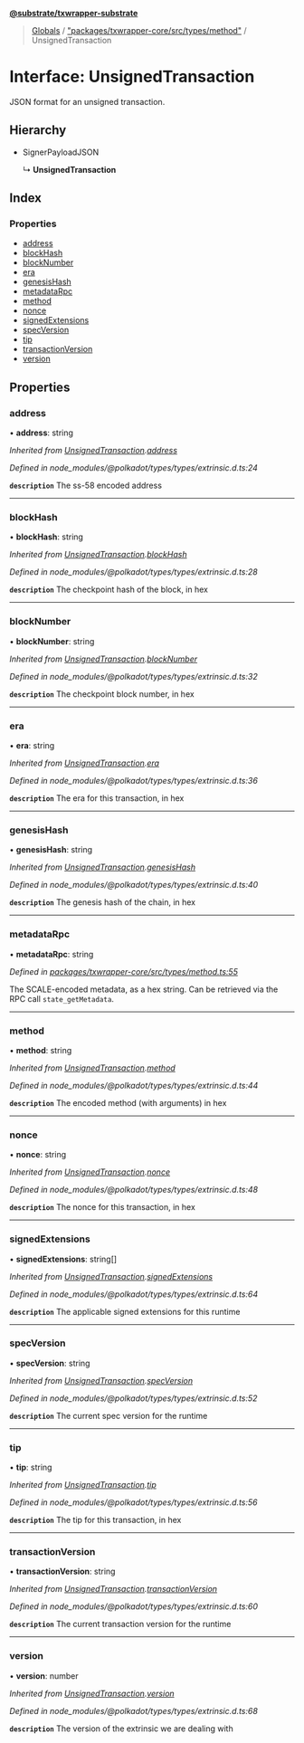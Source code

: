 **[@substrate/txwrapper-substrate](../README.md)**

> [Globals](../globals.md) / ["packages/txwrapper-core/src/types/method"](../modules/_packages_txwrapper_core_src_types_method_.md) / UnsignedTransaction

# Interface: UnsignedTransaction

JSON format for an unsigned transaction.

## Hierarchy

* SignerPayloadJSON

  ↳ **UnsignedTransaction**

## Index

### Properties

* [address](_packages_txwrapper_core_src_types_method_.unsignedtransaction.md#address)
* [blockHash](_packages_txwrapper_core_src_types_method_.unsignedtransaction.md#blockhash)
* [blockNumber](_packages_txwrapper_core_src_types_method_.unsignedtransaction.md#blocknumber)
* [era](_packages_txwrapper_core_src_types_method_.unsignedtransaction.md#era)
* [genesisHash](_packages_txwrapper_core_src_types_method_.unsignedtransaction.md#genesishash)
* [metadataRpc](_packages_txwrapper_core_src_types_method_.unsignedtransaction.md#metadatarpc)
* [method](_packages_txwrapper_core_src_types_method_.unsignedtransaction.md#method)
* [nonce](_packages_txwrapper_core_src_types_method_.unsignedtransaction.md#nonce)
* [signedExtensions](_packages_txwrapper_core_src_types_method_.unsignedtransaction.md#signedextensions)
* [specVersion](_packages_txwrapper_core_src_types_method_.unsignedtransaction.md#specversion)
* [tip](_packages_txwrapper_core_src_types_method_.unsignedtransaction.md#tip)
* [transactionVersion](_packages_txwrapper_core_src_types_method_.unsignedtransaction.md#transactionversion)
* [version](_packages_txwrapper_core_src_types_method_.unsignedtransaction.md#version)

## Properties

### address

•  **address**: string

*Inherited from [UnsignedTransaction](_packages_txwrapper_core_src_types_method_.unsignedtransaction.md).[address](_packages_txwrapper_core_src_types_method_.unsignedtransaction.md#address)*

*Defined in node_modules/@polkadot/types/types/extrinsic.d.ts:24*

**`description`** The ss-58 encoded address

___

### blockHash

•  **blockHash**: string

*Inherited from [UnsignedTransaction](_packages_txwrapper_core_src_types_method_.unsignedtransaction.md).[blockHash](_packages_txwrapper_core_src_types_method_.unsignedtransaction.md#blockhash)*

*Defined in node_modules/@polkadot/types/types/extrinsic.d.ts:28*

**`description`** The checkpoint hash of the block, in hex

___

### blockNumber

•  **blockNumber**: string

*Inherited from [UnsignedTransaction](_packages_txwrapper_core_src_types_method_.unsignedtransaction.md).[blockNumber](_packages_txwrapper_core_src_types_method_.unsignedtransaction.md#blocknumber)*

*Defined in node_modules/@polkadot/types/types/extrinsic.d.ts:32*

**`description`** The checkpoint block number, in hex

___

### era

•  **era**: string

*Inherited from [UnsignedTransaction](_packages_txwrapper_core_src_types_method_.unsignedtransaction.md).[era](_packages_txwrapper_core_src_types_method_.unsignedtransaction.md#era)*

*Defined in node_modules/@polkadot/types/types/extrinsic.d.ts:36*

**`description`** The era for this transaction, in hex

___

### genesisHash

•  **genesisHash**: string

*Inherited from [UnsignedTransaction](_packages_txwrapper_core_src_types_method_.unsignedtransaction.md).[genesisHash](_packages_txwrapper_core_src_types_method_.unsignedtransaction.md#genesishash)*

*Defined in node_modules/@polkadot/types/types/extrinsic.d.ts:40*

**`description`** The genesis hash of the chain, in hex

___

### metadataRpc

•  **metadataRpc**: string

*Defined in [packages/txwrapper-core/src/types/method.ts:55](https://github.com/paritytech/txwrapper-core/blob/a5bee61/packages/txwrapper-core/src/types/method.ts#L55)*

The SCALE-encoded metadata, as a hex string. Can be retrieved via the RPC
call `state_getMetadata`.

___

### method

•  **method**: string

*Inherited from [UnsignedTransaction](_packages_txwrapper_core_src_types_method_.unsignedtransaction.md).[method](_packages_txwrapper_core_src_types_method_.unsignedtransaction.md#method)*

*Defined in node_modules/@polkadot/types/types/extrinsic.d.ts:44*

**`description`** The encoded method (with arguments) in hex

___

### nonce

•  **nonce**: string

*Inherited from [UnsignedTransaction](_packages_txwrapper_core_src_types_method_.unsignedtransaction.md).[nonce](_packages_txwrapper_core_src_types_method_.unsignedtransaction.md#nonce)*

*Defined in node_modules/@polkadot/types/types/extrinsic.d.ts:48*

**`description`** The nonce for this transaction, in hex

___

### signedExtensions

•  **signedExtensions**: string[]

*Inherited from [UnsignedTransaction](_packages_txwrapper_core_src_types_method_.unsignedtransaction.md).[signedExtensions](_packages_txwrapper_core_src_types_method_.unsignedtransaction.md#signedextensions)*

*Defined in node_modules/@polkadot/types/types/extrinsic.d.ts:64*

**`description`** The applicable signed extensions for this runtime

___

### specVersion

•  **specVersion**: string

*Inherited from [UnsignedTransaction](_packages_txwrapper_core_src_types_method_.unsignedtransaction.md).[specVersion](_packages_txwrapper_core_src_types_method_.unsignedtransaction.md#specversion)*

*Defined in node_modules/@polkadot/types/types/extrinsic.d.ts:52*

**`description`** The current spec version for the runtime

___

### tip

•  **tip**: string

*Inherited from [UnsignedTransaction](_packages_txwrapper_core_src_types_method_.unsignedtransaction.md).[tip](_packages_txwrapper_core_src_types_method_.unsignedtransaction.md#tip)*

*Defined in node_modules/@polkadot/types/types/extrinsic.d.ts:56*

**`description`** The tip for this transaction, in hex

___

### transactionVersion

•  **transactionVersion**: string

*Inherited from [UnsignedTransaction](_packages_txwrapper_core_src_types_method_.unsignedtransaction.md).[transactionVersion](_packages_txwrapper_core_src_types_method_.unsignedtransaction.md#transactionversion)*

*Defined in node_modules/@polkadot/types/types/extrinsic.d.ts:60*

**`description`** The current transaction version for the runtime

___

### version

•  **version**: number

*Inherited from [UnsignedTransaction](_packages_txwrapper_core_src_types_method_.unsignedtransaction.md).[version](_packages_txwrapper_core_src_types_method_.unsignedtransaction.md#version)*

*Defined in node_modules/@polkadot/types/types/extrinsic.d.ts:68*

**`description`** The version of the extrinsic we are dealing with
